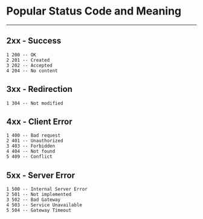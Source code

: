 # Popular Status Code and Meaning
   ----------------------------------

## 2xx - Success
    1 200 -- OK
    2 201 -- Created
    3 202 -- Accepted
    4 204 -- No content

## 3xx - Redirection
    1 304 -- Not modified

## 4xx - Client Error
    1 400 -- Bad request
    2 401 -- Unauthorized
    3 403 -- Forbidden
    4 404 -- Not found
    5 409 -- Conflict

## 5xx - Server Error
    1 500 -- Internal Server Error
    2 501 -- Not implemented
    3 502 -- Bad Gateway
    4 503 -- Service Unavailable
    5 504 -- Gateway Timeout
